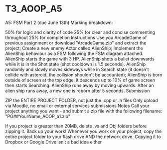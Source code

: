# T3_AOOP_A5

A5: FSM Part 2 (due June 13th)
Marking breakdown:

50% for logic and clarity of code
25% for clear and concise commenting throughout
25% for completion
Instructions
Use you ArcadeGame of previous assignment or download "ArcadeGame.zip" and extract the project;
Create a new enemy Actor called AlienShip;
Implement the AlienShip behaviour as a FSM following the FSM diagram attached.
AlienShip starts the game with 3 HP.
AlienShip shots a bullet downwards while it is in the Shot state (shot cooldown is 1.5 seconds).
AlienShip randomly and slowly moves sideways while in Search state (it doesn't collide with asteroid, the collision shouldn't be accounted);
AlienShip is born outside of screen at the top edge, it descends up to 10% of game screen then starts Searching.
AlienShip runs away by moving upwards.
After an alien ship runs away, a new one is reborn after 5 seconds.
Submission

ZIP the ENTIRE PROJECT FOLDER, not just the .cpp or .h files
Only upload via Moodle, no email or external services submissions
Notes
Call your project anything you want - and submit a zip file with the following filename:
"PG##YourName_AOOP_a1.zip"

If you project is greater than 20MB, delete .vs and Obj folders before zipping it.
Back up your work! Whenever you work on your project, copy the entire project folder to your flash drive AND the network drive. Copying it to Dropbox or Google Drive isn’t a bad idea either
